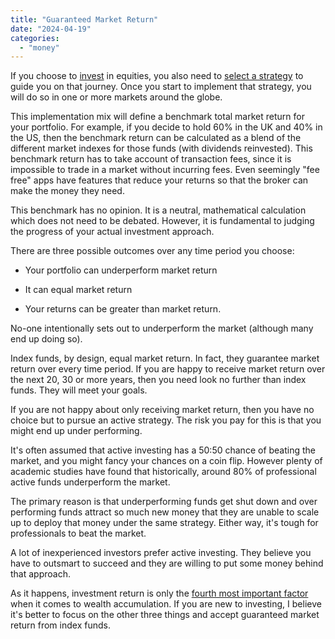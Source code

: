 ```yaml
---
title: "Guaranteed Market Return"
date: "2024-04-19"
categories: 
  - "money"
---
```


If you choose to [invest](https://thoughts.uncountable.uk/saving-versus-investing/) in equities, you also need to [select a strategy](https://thoughts.uncountable.uk/investing-strategy/) to guide you on that journey. Once you start to implement that strategy, you will do so in one or more markets around the globe.

This implementation mix will define a benchmark total market return for your portfolio. For example, if you decide to hold 60% in the UK and 40% in the US, then the benchmark return can be calculated as a blend of the different market indexes for those funds (with dividends reinvested). This benchmark return has to take account of transaction fees, since it is impossible to trade in a market without incurring fees. Even seemingly "fee free" apps have features that reduce your returns so that the broker can make the money they need.

This benchmark has no opinion. It is a neutral, mathematical calculation which does not need to be debated. However, it is fundamental to judging the progress of your actual investment approach.

There are three possible outcomes over any time period you choose:

- Your portfolio can underperform market return

- It can equal market return

- Your returns can be greater than market return.

No-one intentionally sets out to underperform the market (although many end up doing so).

Index funds, by design, equal market return. In fact, they guarantee market return over every time period. If you are happy to receive market return over the next 20, 30 or more years, then you need look no further than index funds. They will meet your goals.

If you are not happy about only receiving market return, then you have no choice but to pursue an active strategy. The risk you pay for this is that you might end up under performing.

It's often assumed that active investing has a 50:50 chance of beating the market, and you might fancy your chances on a coin flip. However plenty of academic studies have found that historically, around 80% of professional active funds underperform the market.

The primary reason is that underperforming funds get shut down and over performing funds attract so much new money that they are unable to scale up to deploy that money under the same strategy. Either way, it's tough for professionals to beat the market.

A lot of inexperienced investors prefer active investing. They believe you have to outsmart to succeed and they are willing to put some money behind that approach.

As it happens, investment return is only the [fourth most important factor](https://thoughts.uncountable.uk/most-important-factors-for-accumulating-wealth/) when it comes to wealth accumulation. If you are new to investing, I believe it's better to focus on the other three things and accept guaranteed market return from index funds.
